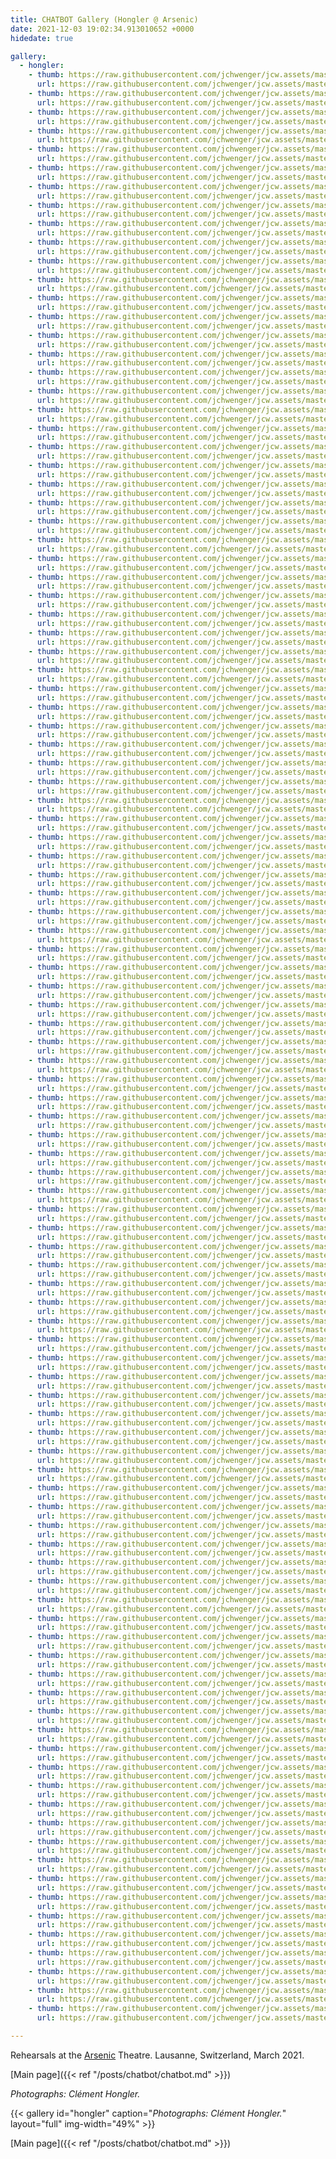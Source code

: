 ```yaml
---
title: CHATBOT Gallery (Hongler @ Arsenic)
date: 2021-12-03 19:02:34.913010652 +0000 
hidedate: true

gallery:
  - hongler:
    - thumb: https://raw.githubusercontent.com/jchwenger/jcw.assets/master/chatbot/media/2021/rehearsals/hongler/webp/Hongler-rehearsals-2021-001.low.webp
      url: https://raw.githubusercontent.com/jchwenger/jcw.assets/master/chatbot/media/2021/rehearsals/hongler/webp/Hongler-rehearsals-2021-001.webp
    - thumb: https://raw.githubusercontent.com/jchwenger/jcw.assets/master/chatbot/media/2021/rehearsals/hongler/webp/Hongler-rehearsals-2021-002.low.webp
      url: https://raw.githubusercontent.com/jchwenger/jcw.assets/master/chatbot/media/2021/rehearsals/hongler/webp/Hongler-rehearsals-2021-002.webp
    - thumb: https://raw.githubusercontent.com/jchwenger/jcw.assets/master/chatbot/media/2021/rehearsals/hongler/webp/Hongler-rehearsals-2021-003.low.webp
      url: https://raw.githubusercontent.com/jchwenger/jcw.assets/master/chatbot/media/2021/rehearsals/hongler/webp/Hongler-rehearsals-2021-003.webp
    - thumb: https://raw.githubusercontent.com/jchwenger/jcw.assets/master/chatbot/media/2021/rehearsals/hongler/webp/Hongler-rehearsals-2021-004.low.webp
      url: https://raw.githubusercontent.com/jchwenger/jcw.assets/master/chatbot/media/2021/rehearsals/hongler/webp/Hongler-rehearsals-2021-004.webp
    - thumb: https://raw.githubusercontent.com/jchwenger/jcw.assets/master/chatbot/media/2021/rehearsals/hongler/webp/Hongler-rehearsals-2021-005.low.webp
      url: https://raw.githubusercontent.com/jchwenger/jcw.assets/master/chatbot/media/2021/rehearsals/hongler/webp/Hongler-rehearsals-2021-005.webp
    - thumb: https://raw.githubusercontent.com/jchwenger/jcw.assets/master/chatbot/media/2021/rehearsals/hongler/webp/Hongler-rehearsals-2021-006.low.webp
      url: https://raw.githubusercontent.com/jchwenger/jcw.assets/master/chatbot/media/2021/rehearsals/hongler/webp/Hongler-rehearsals-2021-006.webp
    - thumb: https://raw.githubusercontent.com/jchwenger/jcw.assets/master/chatbot/media/2021/rehearsals/hongler/webp/Hongler-rehearsals-2021-007.low.webp
      url: https://raw.githubusercontent.com/jchwenger/jcw.assets/master/chatbot/media/2021/rehearsals/hongler/webp/Hongler-rehearsals-2021-007.webp
    - thumb: https://raw.githubusercontent.com/jchwenger/jcw.assets/master/chatbot/media/2021/rehearsals/hongler/webp/Hongler-rehearsals-2021-008.low.webp
      url: https://raw.githubusercontent.com/jchwenger/jcw.assets/master/chatbot/media/2021/rehearsals/hongler/webp/Hongler-rehearsals-2021-008.webp
    - thumb: https://raw.githubusercontent.com/jchwenger/jcw.assets/master/chatbot/media/2021/rehearsals/hongler/webp/Hongler-rehearsals-2021-009.low.webp
      url: https://raw.githubusercontent.com/jchwenger/jcw.assets/master/chatbot/media/2021/rehearsals/hongler/webp/Hongler-rehearsals-2021-009.webp
    - thumb: https://raw.githubusercontent.com/jchwenger/jcw.assets/master/chatbot/media/2021/rehearsals/hongler/webp/Hongler-rehearsals-2021-010.low.webp
      url: https://raw.githubusercontent.com/jchwenger/jcw.assets/master/chatbot/media/2021/rehearsals/hongler/webp/Hongler-rehearsals-2021-010.webp
    - thumb: https://raw.githubusercontent.com/jchwenger/jcw.assets/master/chatbot/media/2021/rehearsals/hongler/webp/Hongler-rehearsals-2021-011.low.webp
      url: https://raw.githubusercontent.com/jchwenger/jcw.assets/master/chatbot/media/2021/rehearsals/hongler/webp/Hongler-rehearsals-2021-011.webp
    - thumb: https://raw.githubusercontent.com/jchwenger/jcw.assets/master/chatbot/media/2021/rehearsals/hongler/webp/Hongler-rehearsals-2021-012.low.webp
      url: https://raw.githubusercontent.com/jchwenger/jcw.assets/master/chatbot/media/2021/rehearsals/hongler/webp/Hongler-rehearsals-2021-012.webp
    - thumb: https://raw.githubusercontent.com/jchwenger/jcw.assets/master/chatbot/media/2021/rehearsals/hongler/webp/Hongler-rehearsals-2021-013.low.webp
      url: https://raw.githubusercontent.com/jchwenger/jcw.assets/master/chatbot/media/2021/rehearsals/hongler/webp/Hongler-rehearsals-2021-013.webp
    - thumb: https://raw.githubusercontent.com/jchwenger/jcw.assets/master/chatbot/media/2021/rehearsals/hongler/webp/Hongler-rehearsals-2021-014.low.webp
      url: https://raw.githubusercontent.com/jchwenger/jcw.assets/master/chatbot/media/2021/rehearsals/hongler/webp/Hongler-rehearsals-2021-014.webp
    - thumb: https://raw.githubusercontent.com/jchwenger/jcw.assets/master/chatbot/media/2021/rehearsals/hongler/webp/Hongler-rehearsals-2021-015.low.webp
      url: https://raw.githubusercontent.com/jchwenger/jcw.assets/master/chatbot/media/2021/rehearsals/hongler/webp/Hongler-rehearsals-2021-015.webp
    - thumb: https://raw.githubusercontent.com/jchwenger/jcw.assets/master/chatbot/media/2021/rehearsals/hongler/webp/Hongler-rehearsals-2021-016.low.webp
      url: https://raw.githubusercontent.com/jchwenger/jcw.assets/master/chatbot/media/2021/rehearsals/hongler/webp/Hongler-rehearsals-2021-016.webp
    - thumb: https://raw.githubusercontent.com/jchwenger/jcw.assets/master/chatbot/media/2021/rehearsals/hongler/webp/Hongler-rehearsals-2021-017.low.webp
      url: https://raw.githubusercontent.com/jchwenger/jcw.assets/master/chatbot/media/2021/rehearsals/hongler/webp/Hongler-rehearsals-2021-017.webp
    - thumb: https://raw.githubusercontent.com/jchwenger/jcw.assets/master/chatbot/media/2021/rehearsals/hongler/webp/Hongler-rehearsals-2021-018.low.webp
      url: https://raw.githubusercontent.com/jchwenger/jcw.assets/master/chatbot/media/2021/rehearsals/hongler/webp/Hongler-rehearsals-2021-018.webp
    - thumb: https://raw.githubusercontent.com/jchwenger/jcw.assets/master/chatbot/media/2021/rehearsals/hongler/webp/Hongler-rehearsals-2021-019.low.webp
      url: https://raw.githubusercontent.com/jchwenger/jcw.assets/master/chatbot/media/2021/rehearsals/hongler/webp/Hongler-rehearsals-2021-019.webp
    - thumb: https://raw.githubusercontent.com/jchwenger/jcw.assets/master/chatbot/media/2021/rehearsals/hongler/webp/Hongler-rehearsals-2021-020.low.webp
      url: https://raw.githubusercontent.com/jchwenger/jcw.assets/master/chatbot/media/2021/rehearsals/hongler/webp/Hongler-rehearsals-2021-020.webp
    - thumb: https://raw.githubusercontent.com/jchwenger/jcw.assets/master/chatbot/media/2021/rehearsals/hongler/webp/Hongler-rehearsals-2021-021.low.webp
      url: https://raw.githubusercontent.com/jchwenger/jcw.assets/master/chatbot/media/2021/rehearsals/hongler/webp/Hongler-rehearsals-2021-021.webp
    - thumb: https://raw.githubusercontent.com/jchwenger/jcw.assets/master/chatbot/media/2021/rehearsals/hongler/webp/Hongler-rehearsals-2021-022.low.webp
      url: https://raw.githubusercontent.com/jchwenger/jcw.assets/master/chatbot/media/2021/rehearsals/hongler/webp/Hongler-rehearsals-2021-022.webp
    - thumb: https://raw.githubusercontent.com/jchwenger/jcw.assets/master/chatbot/media/2021/rehearsals/hongler/webp/Hongler-rehearsals-2021-023.low.webp
      url: https://raw.githubusercontent.com/jchwenger/jcw.assets/master/chatbot/media/2021/rehearsals/hongler/webp/Hongler-rehearsals-2021-023.webp
    - thumb: https://raw.githubusercontent.com/jchwenger/jcw.assets/master/chatbot/media/2021/rehearsals/hongler/webp/Hongler-rehearsals-2021-024.low.webp
      url: https://raw.githubusercontent.com/jchwenger/jcw.assets/master/chatbot/media/2021/rehearsals/hongler/webp/Hongler-rehearsals-2021-024.webp
    - thumb: https://raw.githubusercontent.com/jchwenger/jcw.assets/master/chatbot/media/2021/rehearsals/hongler/webp/Hongler-rehearsals-2021-025.low.webp
      url: https://raw.githubusercontent.com/jchwenger/jcw.assets/master/chatbot/media/2021/rehearsals/hongler/webp/Hongler-rehearsals-2021-025.webp
    - thumb: https://raw.githubusercontent.com/jchwenger/jcw.assets/master/chatbot/media/2021/rehearsals/hongler/webp/Hongler-rehearsals-2021-026.low.webp
      url: https://raw.githubusercontent.com/jchwenger/jcw.assets/master/chatbot/media/2021/rehearsals/hongler/webp/Hongler-rehearsals-2021-026.webp
    - thumb: https://raw.githubusercontent.com/jchwenger/jcw.assets/master/chatbot/media/2021/rehearsals/hongler/webp/Hongler-rehearsals-2021-027.low.webp
      url: https://raw.githubusercontent.com/jchwenger/jcw.assets/master/chatbot/media/2021/rehearsals/hongler/webp/Hongler-rehearsals-2021-027.webp
    - thumb: https://raw.githubusercontent.com/jchwenger/jcw.assets/master/chatbot/media/2021/rehearsals/hongler/webp/Hongler-rehearsals-2021-028.low.webp
      url: https://raw.githubusercontent.com/jchwenger/jcw.assets/master/chatbot/media/2021/rehearsals/hongler/webp/Hongler-rehearsals-2021-028.webp
    - thumb: https://raw.githubusercontent.com/jchwenger/jcw.assets/master/chatbot/media/2021/rehearsals/hongler/webp/Hongler-rehearsals-2021-029.low.webp
      url: https://raw.githubusercontent.com/jchwenger/jcw.assets/master/chatbot/media/2021/rehearsals/hongler/webp/Hongler-rehearsals-2021-029.webp
    - thumb: https://raw.githubusercontent.com/jchwenger/jcw.assets/master/chatbot/media/2021/rehearsals/hongler/webp/Hongler-rehearsals-2021-030.low.webp
      url: https://raw.githubusercontent.com/jchwenger/jcw.assets/master/chatbot/media/2021/rehearsals/hongler/webp/Hongler-rehearsals-2021-030.webp
    - thumb: https://raw.githubusercontent.com/jchwenger/jcw.assets/master/chatbot/media/2021/rehearsals/hongler/webp/Hongler-rehearsals-2021-031.low.webp
      url: https://raw.githubusercontent.com/jchwenger/jcw.assets/master/chatbot/media/2021/rehearsals/hongler/webp/Hongler-rehearsals-2021-031.webp
    - thumb: https://raw.githubusercontent.com/jchwenger/jcw.assets/master/chatbot/media/2021/rehearsals/hongler/webp/Hongler-rehearsals-2021-032.low.webp
      url: https://raw.githubusercontent.com/jchwenger/jcw.assets/master/chatbot/media/2021/rehearsals/hongler/webp/Hongler-rehearsals-2021-032.webp
    - thumb: https://raw.githubusercontent.com/jchwenger/jcw.assets/master/chatbot/media/2021/rehearsals/hongler/webp/Hongler-rehearsals-2021-033.low.webp
      url: https://raw.githubusercontent.com/jchwenger/jcw.assets/master/chatbot/media/2021/rehearsals/hongler/webp/Hongler-rehearsals-2021-033.webp
    - thumb: https://raw.githubusercontent.com/jchwenger/jcw.assets/master/chatbot/media/2021/rehearsals/hongler/webp/Hongler-rehearsals-2021-034.low.webp
      url: https://raw.githubusercontent.com/jchwenger/jcw.assets/master/chatbot/media/2021/rehearsals/hongler/webp/Hongler-rehearsals-2021-034.webp
    - thumb: https://raw.githubusercontent.com/jchwenger/jcw.assets/master/chatbot/media/2021/rehearsals/hongler/webp/Hongler-rehearsals-2021-035.low.webp
      url: https://raw.githubusercontent.com/jchwenger/jcw.assets/master/chatbot/media/2021/rehearsals/hongler/webp/Hongler-rehearsals-2021-035.webp
    - thumb: https://raw.githubusercontent.com/jchwenger/jcw.assets/master/chatbot/media/2021/rehearsals/hongler/webp/Hongler-rehearsals-2021-036.low.webp
      url: https://raw.githubusercontent.com/jchwenger/jcw.assets/master/chatbot/media/2021/rehearsals/hongler/webp/Hongler-rehearsals-2021-036.webp
    - thumb: https://raw.githubusercontent.com/jchwenger/jcw.assets/master/chatbot/media/2021/rehearsals/hongler/webp/Hongler-rehearsals-2021-037.low.webp
      url: https://raw.githubusercontent.com/jchwenger/jcw.assets/master/chatbot/media/2021/rehearsals/hongler/webp/Hongler-rehearsals-2021-037.webp
    - thumb: https://raw.githubusercontent.com/jchwenger/jcw.assets/master/chatbot/media/2021/rehearsals/hongler/webp/Hongler-rehearsals-2021-038.low.webp
      url: https://raw.githubusercontent.com/jchwenger/jcw.assets/master/chatbot/media/2021/rehearsals/hongler/webp/Hongler-rehearsals-2021-038.webp
    - thumb: https://raw.githubusercontent.com/jchwenger/jcw.assets/master/chatbot/media/2021/rehearsals/hongler/webp/Hongler-rehearsals-2021-039.low.webp
      url: https://raw.githubusercontent.com/jchwenger/jcw.assets/master/chatbot/media/2021/rehearsals/hongler/webp/Hongler-rehearsals-2021-039.webp
    - thumb: https://raw.githubusercontent.com/jchwenger/jcw.assets/master/chatbot/media/2021/rehearsals/hongler/webp/Hongler-rehearsals-2021-040.low.webp
      url: https://raw.githubusercontent.com/jchwenger/jcw.assets/master/chatbot/media/2021/rehearsals/hongler/webp/Hongler-rehearsals-2021-040.webp
    - thumb: https://raw.githubusercontent.com/jchwenger/jcw.assets/master/chatbot/media/2021/rehearsals/hongler/webp/Hongler-rehearsals-2021-041.low.webp
      url: https://raw.githubusercontent.com/jchwenger/jcw.assets/master/chatbot/media/2021/rehearsals/hongler/webp/Hongler-rehearsals-2021-041.webp
    - thumb: https://raw.githubusercontent.com/jchwenger/jcw.assets/master/chatbot/media/2021/rehearsals/hongler/webp/Hongler-rehearsals-2021-042.low.webp
      url: https://raw.githubusercontent.com/jchwenger/jcw.assets/master/chatbot/media/2021/rehearsals/hongler/webp/Hongler-rehearsals-2021-042.webp
    - thumb: https://raw.githubusercontent.com/jchwenger/jcw.assets/master/chatbot/media/2021/rehearsals/hongler/webp/Hongler-rehearsals-2021-043.low.webp
      url: https://raw.githubusercontent.com/jchwenger/jcw.assets/master/chatbot/media/2021/rehearsals/hongler/webp/Hongler-rehearsals-2021-043.webp
    - thumb: https://raw.githubusercontent.com/jchwenger/jcw.assets/master/chatbot/media/2021/rehearsals/hongler/webp/Hongler-rehearsals-2021-044.low.webp
      url: https://raw.githubusercontent.com/jchwenger/jcw.assets/master/chatbot/media/2021/rehearsals/hongler/webp/Hongler-rehearsals-2021-044.webp
    - thumb: https://raw.githubusercontent.com/jchwenger/jcw.assets/master/chatbot/media/2021/rehearsals/hongler/webp/Hongler-rehearsals-2021-045.low.webp
      url: https://raw.githubusercontent.com/jchwenger/jcw.assets/master/chatbot/media/2021/rehearsals/hongler/webp/Hongler-rehearsals-2021-045.webp
    - thumb: https://raw.githubusercontent.com/jchwenger/jcw.assets/master/chatbot/media/2021/rehearsals/hongler/webp/Hongler-rehearsals-2021-046.low.webp
      url: https://raw.githubusercontent.com/jchwenger/jcw.assets/master/chatbot/media/2021/rehearsals/hongler/webp/Hongler-rehearsals-2021-046.webp
    - thumb: https://raw.githubusercontent.com/jchwenger/jcw.assets/master/chatbot/media/2021/rehearsals/hongler/webp/Hongler-rehearsals-2021-047.low.webp
      url: https://raw.githubusercontent.com/jchwenger/jcw.assets/master/chatbot/media/2021/rehearsals/hongler/webp/Hongler-rehearsals-2021-047.webp
    - thumb: https://raw.githubusercontent.com/jchwenger/jcw.assets/master/chatbot/media/2021/rehearsals/hongler/webp/Hongler-rehearsals-2021-048.low.webp
      url: https://raw.githubusercontent.com/jchwenger/jcw.assets/master/chatbot/media/2021/rehearsals/hongler/webp/Hongler-rehearsals-2021-048.webp
    - thumb: https://raw.githubusercontent.com/jchwenger/jcw.assets/master/chatbot/media/2021/rehearsals/hongler/webp/Hongler-rehearsals-2021-049.low.webp
      url: https://raw.githubusercontent.com/jchwenger/jcw.assets/master/chatbot/media/2021/rehearsals/hongler/webp/Hongler-rehearsals-2021-049.webp
    - thumb: https://raw.githubusercontent.com/jchwenger/jcw.assets/master/chatbot/media/2021/rehearsals/hongler/webp/Hongler-rehearsals-2021-050.low.webp
      url: https://raw.githubusercontent.com/jchwenger/jcw.assets/master/chatbot/media/2021/rehearsals/hongler/webp/Hongler-rehearsals-2021-050.webp
    - thumb: https://raw.githubusercontent.com/jchwenger/jcw.assets/master/chatbot/media/2021/rehearsals/hongler/webp/Hongler-rehearsals-2021-051.low.webp
      url: https://raw.githubusercontent.com/jchwenger/jcw.assets/master/chatbot/media/2021/rehearsals/hongler/webp/Hongler-rehearsals-2021-051.webp
    - thumb: https://raw.githubusercontent.com/jchwenger/jcw.assets/master/chatbot/media/2021/rehearsals/hongler/webp/Hongler-rehearsals-2021-052.low.webp
      url: https://raw.githubusercontent.com/jchwenger/jcw.assets/master/chatbot/media/2021/rehearsals/hongler/webp/Hongler-rehearsals-2021-052.webp
    - thumb: https://raw.githubusercontent.com/jchwenger/jcw.assets/master/chatbot/media/2021/rehearsals/hongler/webp/Hongler-rehearsals-2021-053.low.webp
      url: https://raw.githubusercontent.com/jchwenger/jcw.assets/master/chatbot/media/2021/rehearsals/hongler/webp/Hongler-rehearsals-2021-053.webp
    - thumb: https://raw.githubusercontent.com/jchwenger/jcw.assets/master/chatbot/media/2021/rehearsals/hongler/webp/Hongler-rehearsals-2021-054.low.webp
      url: https://raw.githubusercontent.com/jchwenger/jcw.assets/master/chatbot/media/2021/rehearsals/hongler/webp/Hongler-rehearsals-2021-054.webp
    - thumb: https://raw.githubusercontent.com/jchwenger/jcw.assets/master/chatbot/media/2021/rehearsals/hongler/webp/Hongler-rehearsals-2021-055.low.webp
      url: https://raw.githubusercontent.com/jchwenger/jcw.assets/master/chatbot/media/2021/rehearsals/hongler/webp/Hongler-rehearsals-2021-055.webp
    - thumb: https://raw.githubusercontent.com/jchwenger/jcw.assets/master/chatbot/media/2021/rehearsals/hongler/webp/Hongler-rehearsals-2021-056.low.webp
      url: https://raw.githubusercontent.com/jchwenger/jcw.assets/master/chatbot/media/2021/rehearsals/hongler/webp/Hongler-rehearsals-2021-056.webp
    - thumb: https://raw.githubusercontent.com/jchwenger/jcw.assets/master/chatbot/media/2021/rehearsals/hongler/webp/Hongler-rehearsals-2021-057.low.webp
      url: https://raw.githubusercontent.com/jchwenger/jcw.assets/master/chatbot/media/2021/rehearsals/hongler/webp/Hongler-rehearsals-2021-057.webp
    - thumb: https://raw.githubusercontent.com/jchwenger/jcw.assets/master/chatbot/media/2021/rehearsals/hongler/webp/Hongler-rehearsals-2021-058.low.webp
      url: https://raw.githubusercontent.com/jchwenger/jcw.assets/master/chatbot/media/2021/rehearsals/hongler/webp/Hongler-rehearsals-2021-058.webp
    - thumb: https://raw.githubusercontent.com/jchwenger/jcw.assets/master/chatbot/media/2021/rehearsals/hongler/webp/Hongler-rehearsals-2021-059.low.webp
      url: https://raw.githubusercontent.com/jchwenger/jcw.assets/master/chatbot/media/2021/rehearsals/hongler/webp/Hongler-rehearsals-2021-059.webp
    - thumb: https://raw.githubusercontent.com/jchwenger/jcw.assets/master/chatbot/media/2021/rehearsals/hongler/webp/Hongler-rehearsals-2021-060.low.webp
      url: https://raw.githubusercontent.com/jchwenger/jcw.assets/master/chatbot/media/2021/rehearsals/hongler/webp/Hongler-rehearsals-2021-060.webp
    - thumb: https://raw.githubusercontent.com/jchwenger/jcw.assets/master/chatbot/media/2021/rehearsals/hongler/webp/Hongler-rehearsals-2021-061.low.webp
      url: https://raw.githubusercontent.com/jchwenger/jcw.assets/master/chatbot/media/2021/rehearsals/hongler/webp/Hongler-rehearsals-2021-061.webp
    - thumb: https://raw.githubusercontent.com/jchwenger/jcw.assets/master/chatbot/media/2021/rehearsals/hongler/webp/Hongler-rehearsals-2021-062.low.webp
      url: https://raw.githubusercontent.com/jchwenger/jcw.assets/master/chatbot/media/2021/rehearsals/hongler/webp/Hongler-rehearsals-2021-062.webp
    - thumb: https://raw.githubusercontent.com/jchwenger/jcw.assets/master/chatbot/media/2021/rehearsals/hongler/webp/Hongler-rehearsals-2021-063.low.webp
      url: https://raw.githubusercontent.com/jchwenger/jcw.assets/master/chatbot/media/2021/rehearsals/hongler/webp/Hongler-rehearsals-2021-063.webp
    - thumb: https://raw.githubusercontent.com/jchwenger/jcw.assets/master/chatbot/media/2021/rehearsals/hongler/webp/Hongler-rehearsals-2021-064.low.webp
      url: https://raw.githubusercontent.com/jchwenger/jcw.assets/master/chatbot/media/2021/rehearsals/hongler/webp/Hongler-rehearsals-2021-064.webp
    - thumb: https://raw.githubusercontent.com/jchwenger/jcw.assets/master/chatbot/media/2021/rehearsals/hongler/webp/Hongler-rehearsals-2021-065.low.webp
      url: https://raw.githubusercontent.com/jchwenger/jcw.assets/master/chatbot/media/2021/rehearsals/hongler/webp/Hongler-rehearsals-2021-065.webp
    - thumb: https://raw.githubusercontent.com/jchwenger/jcw.assets/master/chatbot/media/2021/rehearsals/hongler/webp/Hongler-rehearsals-2021-066.low.webp
      url: https://raw.githubusercontent.com/jchwenger/jcw.assets/master/chatbot/media/2021/rehearsals/hongler/webp/Hongler-rehearsals-2021-066.webp
    - thumb: https://raw.githubusercontent.com/jchwenger/jcw.assets/master/chatbot/media/2021/rehearsals/hongler/webp/Hongler-rehearsals-2021-067.low.webp
      url: https://raw.githubusercontent.com/jchwenger/jcw.assets/master/chatbot/media/2021/rehearsals/hongler/webp/Hongler-rehearsals-2021-067.webp
    - thumb: https://raw.githubusercontent.com/jchwenger/jcw.assets/master/chatbot/media/2021/rehearsals/hongler/webp/Hongler-rehearsals-2021-068.low.webp
      url: https://raw.githubusercontent.com/jchwenger/jcw.assets/master/chatbot/media/2021/rehearsals/hongler/webp/Hongler-rehearsals-2021-068.webp
    - thumb: https://raw.githubusercontent.com/jchwenger/jcw.assets/master/chatbot/media/2021/rehearsals/hongler/webp/Hongler-rehearsals-2021-069.low.webp
      url: https://raw.githubusercontent.com/jchwenger/jcw.assets/master/chatbot/media/2021/rehearsals/hongler/webp/Hongler-rehearsals-2021-069.webp
    - thumb: https://raw.githubusercontent.com/jchwenger/jcw.assets/master/chatbot/media/2021/rehearsals/hongler/webp/Hongler-rehearsals-2021-070.low.webp
      url: https://raw.githubusercontent.com/jchwenger/jcw.assets/master/chatbot/media/2021/rehearsals/hongler/webp/Hongler-rehearsals-2021-070.webp
    - thumb: https://raw.githubusercontent.com/jchwenger/jcw.assets/master/chatbot/media/2021/rehearsals/hongler/webp/Hongler-rehearsals-2021-071.low.webp
      url: https://raw.githubusercontent.com/jchwenger/jcw.assets/master/chatbot/media/2021/rehearsals/hongler/webp/Hongler-rehearsals-2021-071.webp
    - thumb: https://raw.githubusercontent.com/jchwenger/jcw.assets/master/chatbot/media/2021/rehearsals/hongler/webp/Hongler-rehearsals-2021-072.low.webp
      url: https://raw.githubusercontent.com/jchwenger/jcw.assets/master/chatbot/media/2021/rehearsals/hongler/webp/Hongler-rehearsals-2021-072.webp
    - thumb: https://raw.githubusercontent.com/jchwenger/jcw.assets/master/chatbot/media/2021/rehearsals/hongler/webp/Hongler-rehearsals-2021-073.low.webp
      url: https://raw.githubusercontent.com/jchwenger/jcw.assets/master/chatbot/media/2021/rehearsals/hongler/webp/Hongler-rehearsals-2021-073.webp
    - thumb: https://raw.githubusercontent.com/jchwenger/jcw.assets/master/chatbot/media/2021/rehearsals/hongler/webp/Hongler-rehearsals-2021-074.low.webp
      url: https://raw.githubusercontent.com/jchwenger/jcw.assets/master/chatbot/media/2021/rehearsals/hongler/webp/Hongler-rehearsals-2021-074.webp
    - thumb: https://raw.githubusercontent.com/jchwenger/jcw.assets/master/chatbot/media/2021/rehearsals/hongler/webp/Hongler-rehearsals-2021-075.low.webp
      url: https://raw.githubusercontent.com/jchwenger/jcw.assets/master/chatbot/media/2021/rehearsals/hongler/webp/Hongler-rehearsals-2021-075.webp
    - thumb: https://raw.githubusercontent.com/jchwenger/jcw.assets/master/chatbot/media/2021/rehearsals/hongler/webp/Hongler-rehearsals-2021-076.low.webp
      url: https://raw.githubusercontent.com/jchwenger/jcw.assets/master/chatbot/media/2021/rehearsals/hongler/webp/Hongler-rehearsals-2021-076.webp
    - thumb: https://raw.githubusercontent.com/jchwenger/jcw.assets/master/chatbot/media/2021/rehearsals/hongler/webp/Hongler-rehearsals-2021-077.low.webp
      url: https://raw.githubusercontent.com/jchwenger/jcw.assets/master/chatbot/media/2021/rehearsals/hongler/webp/Hongler-rehearsals-2021-077.webp
    - thumb: https://raw.githubusercontent.com/jchwenger/jcw.assets/master/chatbot/media/2021/rehearsals/hongler/webp/Hongler-rehearsals-2021-078.low.webp
      url: https://raw.githubusercontent.com/jchwenger/jcw.assets/master/chatbot/media/2021/rehearsals/hongler/webp/Hongler-rehearsals-2021-078.webp
    - thumb: https://raw.githubusercontent.com/jchwenger/jcw.assets/master/chatbot/media/2021/rehearsals/hongler/webp/Hongler-rehearsals-2021-079.low.webp
      url: https://raw.githubusercontent.com/jchwenger/jcw.assets/master/chatbot/media/2021/rehearsals/hongler/webp/Hongler-rehearsals-2021-079.webp
    - thumb: https://raw.githubusercontent.com/jchwenger/jcw.assets/master/chatbot/media/2021/rehearsals/hongler/webp/Hongler-rehearsals-2021-080.low.webp
      url: https://raw.githubusercontent.com/jchwenger/jcw.assets/master/chatbot/media/2021/rehearsals/hongler/webp/Hongler-rehearsals-2021-080.webp
    - thumb: https://raw.githubusercontent.com/jchwenger/jcw.assets/master/chatbot/media/2021/rehearsals/hongler/webp/Hongler-rehearsals-2021-081.low.webp
      url: https://raw.githubusercontent.com/jchwenger/jcw.assets/master/chatbot/media/2021/rehearsals/hongler/webp/Hongler-rehearsals-2021-081.webp
    - thumb: https://raw.githubusercontent.com/jchwenger/jcw.assets/master/chatbot/media/2021/rehearsals/hongler/webp/Hongler-rehearsals-2021-082.low.webp
      url: https://raw.githubusercontent.com/jchwenger/jcw.assets/master/chatbot/media/2021/rehearsals/hongler/webp/Hongler-rehearsals-2021-082.webp
    - thumb: https://raw.githubusercontent.com/jchwenger/jcw.assets/master/chatbot/media/2021/rehearsals/hongler/webp/Hongler-rehearsals-2021-083.low.webp
      url: https://raw.githubusercontent.com/jchwenger/jcw.assets/master/chatbot/media/2021/rehearsals/hongler/webp/Hongler-rehearsals-2021-083.webp
    - thumb: https://raw.githubusercontent.com/jchwenger/jcw.assets/master/chatbot/media/2021/rehearsals/hongler/webp/Hongler-rehearsals-2021-084.low.webp
      url: https://raw.githubusercontent.com/jchwenger/jcw.assets/master/chatbot/media/2021/rehearsals/hongler/webp/Hongler-rehearsals-2021-084.webp
    - thumb: https://raw.githubusercontent.com/jchwenger/jcw.assets/master/chatbot/media/2021/rehearsals/hongler/webp/Hongler-rehearsals-2021-085.low.webp
      url: https://raw.githubusercontent.com/jchwenger/jcw.assets/master/chatbot/media/2021/rehearsals/hongler/webp/Hongler-rehearsals-2021-085.webp
    - thumb: https://raw.githubusercontent.com/jchwenger/jcw.assets/master/chatbot/media/2021/rehearsals/hongler/webp/Hongler-rehearsals-2021-086.low.webp
      url: https://raw.githubusercontent.com/jchwenger/jcw.assets/master/chatbot/media/2021/rehearsals/hongler/webp/Hongler-rehearsals-2021-086.webp
    - thumb: https://raw.githubusercontent.com/jchwenger/jcw.assets/master/chatbot/media/2021/rehearsals/hongler/webp/Hongler-rehearsals-2021-087.low.webp
      url: https://raw.githubusercontent.com/jchwenger/jcw.assets/master/chatbot/media/2021/rehearsals/hongler/webp/Hongler-rehearsals-2021-087.webp
    - thumb: https://raw.githubusercontent.com/jchwenger/jcw.assets/master/chatbot/media/2021/rehearsals/hongler/webp/Hongler-rehearsals-2021-088.low.webp
      url: https://raw.githubusercontent.com/jchwenger/jcw.assets/master/chatbot/media/2021/rehearsals/hongler/webp/Hongler-rehearsals-2021-088.webp
    - thumb: https://raw.githubusercontent.com/jchwenger/jcw.assets/master/chatbot/media/2021/rehearsals/hongler/webp/Hongler-rehearsals-2021-089.low.webp
      url: https://raw.githubusercontent.com/jchwenger/jcw.assets/master/chatbot/media/2021/rehearsals/hongler/webp/Hongler-rehearsals-2021-089.webp
    - thumb: https://raw.githubusercontent.com/jchwenger/jcw.assets/master/chatbot/media/2021/rehearsals/hongler/webp/Hongler-rehearsals-2021-090.low.webp
      url: https://raw.githubusercontent.com/jchwenger/jcw.assets/master/chatbot/media/2021/rehearsals/hongler/webp/Hongler-rehearsals-2021-090.webp
    - thumb: https://raw.githubusercontent.com/jchwenger/jcw.assets/master/chatbot/media/2021/rehearsals/hongler/webp/Hongler-rehearsals-2021-091.low.webp
      url: https://raw.githubusercontent.com/jchwenger/jcw.assets/master/chatbot/media/2021/rehearsals/hongler/webp/Hongler-rehearsals-2021-091.webp
    - thumb: https://raw.githubusercontent.com/jchwenger/jcw.assets/master/chatbot/media/2021/rehearsals/hongler/webp/Hongler-rehearsals-2021-092.low.webp
      url: https://raw.githubusercontent.com/jchwenger/jcw.assets/master/chatbot/media/2021/rehearsals/hongler/webp/Hongler-rehearsals-2021-092.webp
    - thumb: https://raw.githubusercontent.com/jchwenger/jcw.assets/master/chatbot/media/2021/rehearsals/hongler/webp/Hongler-rehearsals-2021-093.low.webp
      url: https://raw.githubusercontent.com/jchwenger/jcw.assets/master/chatbot/media/2021/rehearsals/hongler/webp/Hongler-rehearsals-2021-093.webp
    - thumb: https://raw.githubusercontent.com/jchwenger/jcw.assets/master/chatbot/media/2021/rehearsals/hongler/webp/Hongler-rehearsals-2021-094.low.webp
      url: https://raw.githubusercontent.com/jchwenger/jcw.assets/master/chatbot/media/2021/rehearsals/hongler/webp/Hongler-rehearsals-2021-094.webp
    - thumb: https://raw.githubusercontent.com/jchwenger/jcw.assets/master/chatbot/media/2021/rehearsals/hongler/webp/Hongler-rehearsals-2021-095.low.webp
      url: https://raw.githubusercontent.com/jchwenger/jcw.assets/master/chatbot/media/2021/rehearsals/hongler/webp/Hongler-rehearsals-2021-095.webp
    - thumb: https://raw.githubusercontent.com/jchwenger/jcw.assets/master/chatbot/media/2021/rehearsals/hongler/webp/Hongler-rehearsals-2021-096.low.webp
      url: https://raw.githubusercontent.com/jchwenger/jcw.assets/master/chatbot/media/2021/rehearsals/hongler/webp/Hongler-rehearsals-2021-096.webp
    - thumb: https://raw.githubusercontent.com/jchwenger/jcw.assets/master/chatbot/media/2021/rehearsals/hongler/webp/Hongler-rehearsals-2021-097.low.webp
      url: https://raw.githubusercontent.com/jchwenger/jcw.assets/master/chatbot/media/2021/rehearsals/hongler/webp/Hongler-rehearsals-2021-097.webp
    - thumb: https://raw.githubusercontent.com/jchwenger/jcw.assets/master/chatbot/media/2021/rehearsals/hongler/webp/Hongler-rehearsals-2021-098.low.webp
      url: https://raw.githubusercontent.com/jchwenger/jcw.assets/master/chatbot/media/2021/rehearsals/hongler/webp/Hongler-rehearsals-2021-098.webp
    - thumb: https://raw.githubusercontent.com/jchwenger/jcw.assets/master/chatbot/media/2021/rehearsals/hongler/webp/Hongler-rehearsals-2021-099.low.webp
      url: https://raw.githubusercontent.com/jchwenger/jcw.assets/master/chatbot/media/2021/rehearsals/hongler/webp/Hongler-rehearsals-2021-099.webp
    - thumb: https://raw.githubusercontent.com/jchwenger/jcw.assets/master/chatbot/media/2021/rehearsals/hongler/webp/Hongler-rehearsals-2021-100.low.webp
      url: https://raw.githubusercontent.com/jchwenger/jcw.assets/master/chatbot/media/2021/rehearsals/hongler/webp/Hongler-rehearsals-2021-100.webp
    - thumb: https://raw.githubusercontent.com/jchwenger/jcw.assets/master/chatbot/media/2021/rehearsals/hongler/webp/Hongler-rehearsals-2021-101.low.webp
      url: https://raw.githubusercontent.com/jchwenger/jcw.assets/master/chatbot/media/2021/rehearsals/hongler/webp/Hongler-rehearsals-2021-101.webp
    - thumb: https://raw.githubusercontent.com/jchwenger/jcw.assets/master/chatbot/media/2021/rehearsals/hongler/webp/Hongler-rehearsals-2021-102.low.webp
      url: https://raw.githubusercontent.com/jchwenger/jcw.assets/master/chatbot/media/2021/rehearsals/hongler/webp/Hongler-rehearsals-2021-102.webp
    - thumb: https://raw.githubusercontent.com/jchwenger/jcw.assets/master/chatbot/media/2021/rehearsals/hongler/webp/Hongler-rehearsals-2021-103.low.webp
      url: https://raw.githubusercontent.com/jchwenger/jcw.assets/master/chatbot/media/2021/rehearsals/hongler/webp/Hongler-rehearsals-2021-103.webp
    - thumb: https://raw.githubusercontent.com/jchwenger/jcw.assets/master/chatbot/media/2021/rehearsals/hongler/webp/Hongler-rehearsals-2021-104.low.webp
      url: https://raw.githubusercontent.com/jchwenger/jcw.assets/master/chatbot/media/2021/rehearsals/hongler/webp/Hongler-rehearsals-2021-104.webp
    - thumb: https://raw.githubusercontent.com/jchwenger/jcw.assets/master/chatbot/media/2021/rehearsals/hongler/webp/Hongler-rehearsals-2021-105.low.webp
      url: https://raw.githubusercontent.com/jchwenger/jcw.assets/master/chatbot/media/2021/rehearsals/hongler/webp/Hongler-rehearsals-2021-105.webp

---
```


Rehearsals at the [Arsenic](https://arsenic.ch/en/) Theatre.
Lausanne, Switzerland, March 2021.

[Main page]({{< ref "/posts/chatbot/chatbot.md" >}})

*Photographs: Clément Hongler.*

{{< gallery id="hongler" caption="*Photographs: Clément Hongler.*" layout="full" img-width="49%" >}}

[Main page]({{< ref "/posts/chatbot/chatbot.md" >}})
